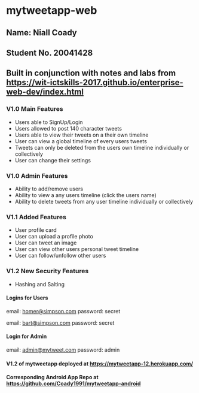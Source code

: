 # mytweetapp-web

## Name: Niall Coady
## Student No. 20041428

## Built in conjunction with notes and labs from https://wit-ictskills-2017.github.io/enterprise-web-dev/index.html

### V1.0 Main Features
* Users able to SignUp/Login
* Users allowed to post 140 character tweets
* Users able to view their tweets on a their own timeline
* User can view a global timeline of every users tweets
* Tweets can only be deleted from the users own timeline individually or collectively
* User can change their settings

### V1.0 Admin Features
* Ability to add/remove users
* Ability to view a any users timeline (click the users name)
* Ability to delete tweets from any user timeline individually or collectively

### V1.1 Added Features
* User profile card
* User can upload a profile photo
* User can tweet an image
* User can view other users personal tweet timeline
* User can follow/unfollow other users

### V1.2 New Security Features
* Hashing and Salting

#### Logins for Users
email: homer@simpson.com
password: secret

email: bart@simpson.com
password: secret

#### Login for Admin
email: admin@mytweet.com
password: admin

#### V1.2 of mytweetapp deployed at https://mytweetapp-12.herokuapp.com/
#### Corresponding Android App Repo at https://github.com/Coady1991/mytweetapp-android

